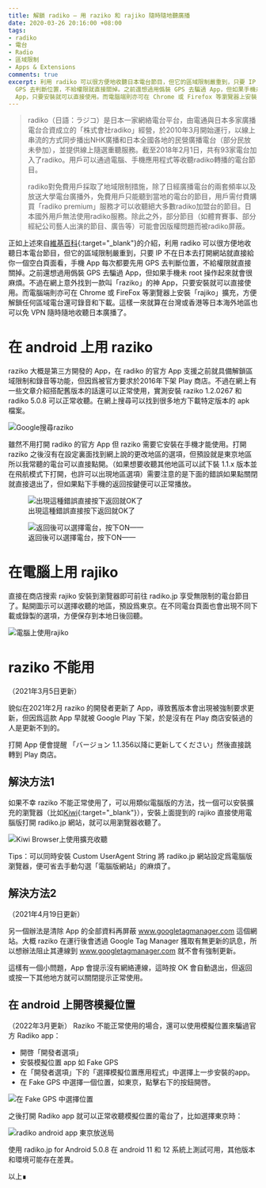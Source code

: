 ```yaml
---
title: 解鎖 radiko — 用 raziko 和 rajiko 隨時隨地聽廣播
date: 2020-03-26 20:16:00 +08:00
tags:
- radiko
- 電台
- Radio
- 區域限制
- Apps & Extensions
comments: true
excerpt: 利用 radiko 可以很方便地收聽日本電台節目，但它的區域限制嚴重到，只要 IP 不在日本去打開網站就直接給你一個空白頁面看，手機 App 每次都要先用
  GPS 去判斷位置，不給權限就直接關掉。之前還想過用僞裝 GPS 去騙過 App，但如果手機未 root 操作起來就會很麻煩。不過在網上意外找到一款叫「raziko」的神
  App，只要安裝就可以直接使用。而電腦端則亦可在 Chrome 或 Firefox 等瀏覽器上安裝「rajiko」擴充，方便解鎖任何區域電台還可錄音和下載。
---
```


> radiko（日語：ラジコ）是日本一家網絡電台平台，由電通與日本多家廣播電台合資成立的「株式會社radiko」經營，於2010年3月開始運行，以線上串流的方式同步播出NHK廣播和日本全國各地的民營廣播電台（部分民放未參加），並提供線上隨選重聽服務。截至2018年2月1日，共有93家電台加入了radiko。用戶可以通過電腦、手機應用程式等收聽radiko轉播的電台節目。
>
> radiko對免費用戶採取了地域限制措施，除了日經廣播電台的兩套頻率以及放送大學電台廣播外，免費用戶只能聽到當地的電台的節目，用戶需付費購買「radiko premium」服務才可以收聽絕大多數radiko加盟台的節目。日本國外用戶無法使用radiko服務。除此之外，部分節目（如體育賽事、部分經紀公司藝人出演的節目、廣告等）可能會因版權問題而被radiko屏蔽。

正如上述來自[維基百科](https://zh.wikipedia.org/zh-hk/Radiko){:target="_blank"}的介紹，利用 radiko 可以很方便地收聽日本電台節目，但它的區域限制嚴重到，只要 IP 不在日本去打開網站就直接給你一個空白頁面看，手機 App 每次都要先用 GPS 去判斷位置，不給權限就直接關掉。之前還想過用僞裝 GPS 去騙過 App，但如果手機未 root 操作起來就會很麻煩。不過在網上意外找到一款叫「raziko」的神 App，只要安裝就可以直接使用。而電腦端則亦可在 Chrome 或 FireFox 等瀏覽器上安裝「rajiko」擴充，方便解鎖任何區域電台還可錄音和下載。這樣一來就算在台灣或香港等日本海外地區也可以免 VPN 隨時隨地收聽日本廣播了。

# 在 android 上用 raziko

raziko 大概是第三方開發的 App，在 radiko 的官方 App 支援之前就具備解鎖區域限制和錄音等功能，但因爲被官方要求於2016年下架 Play 商店。不過在網上有一些文章介紹搭配舊版本的話還可以正常使用，實測安裝 raziko 1.2.0267 和 radiko 5.0.8 可以正常收聽。在網上搜尋可以找到很多地方下載特定版本的 apk 檔案。

![Google搜尋raziko](https://img.dorawei.xyz/20200326-Radiko/radiko-1.png)


雖然不用打開 radiko 的官方 App 但 raziko 需要它安裝在手機才能使用。打開 raziko 之後沒有在設定裏面找到網上說的更改地區的選項，但預設就是東京地區所以我常聽的電台可以直接點開。（如果想要收聽其他地區可以試下裝 1.1.x 版本並在飛航模式下打開，也許可以出現地區選項）需要注意的是下面的錯誤如果點關閉就直接退出了，但如果點下手機的返回按鍵便可以正常播放。

<figure>
	<img src="https://img.dorawei.xyz/20200326-Radiko/radiko-2.png"  alt="出現這種錯誤直接按下返回就OK了">
	<figcaption>出現這種錯誤直接按下返回就OK了</figcaption>
</figure>

<figure>
	<img src="https://img.dorawei.xyz/20200326-Radiko/radiko-3.png"  alt="返回後可以選擇電台，按下ON——">
	<figcaption>返回後可以選擇電台，按下ON——</figcaption>
</figure>


# 在電腦上用 rajiko

直接在商店搜索 rajiko 安裝到瀏覽器即可前往 radiko.jp 享受無限制的電台節目了。點開圖示可以選擇收聽的地區，預設爲東京。在不同電台頁面也會出現不同下載或錄製的選項，方便保存到本地日後回聽。

![電腦上使用rajiko](https://img.dorawei.xyz/20200326-Radiko/radiko-4.png)

# raziko 不能用

（2021年3月5日更新）

貌似在2021年2月 raziko 的開發者更新了 App，導致舊版本會出現被強制要求更新，但因爲這款 App 早就被 Google Play 下架，於是沒有在 Play 商店安裝過的人是更新不到的。

打開 App 便會提醒 「バージョン 1.1.356以降に更新してください」然後直接跳轉到 Play 商店。

## 解決方法1

如果不幸 raziko 不能正常使用了，可以用類似電腦版的方法，找一個可以安裝擴充的瀏覽器（比如[Kiwi](https://play.google.com/store/apps/details?id=com.kiwibrowser.browser){:target="_blank"}），安裝上面提到的 rajiko 直接使用電腦版打開 radiko.jp 網站，就可以用瀏覽器收聽了。

![Kiwi Browser上使用擴充收聽](https://img.dorawei.xyz/20200326-Radiko/kiwi-tfm.png)

Tips：可以同時安裝 Custom UserAgent String 將 radiko.jp 網站設定爲電腦版瀏覽器，便可省去手動勾選「電腦版網站」的麻煩了。

## 解決方法2

（2021年4月19日更新）

另一個辦法是清除 App 的全部資料再屏蔽 www.googletagmanager.com 這個網站。大概 raziko 在運行後會透過 Google Tag Manager 獲取有無更新的訊息，所以想辦法阻止其連線到 www.googletagmanager.com 就不會有強制更新。

這樣有一個小問題，App 會提示沒有網絡連線，這時按 OK 會自動退出，但返回或按一下其他地方就可以關閉提示正常使用。

## 在 android 上開啓模擬位置

（2022年3月更新）
Raziko 不能正常使用的場合，還可以使用模擬位置來騙過官方 Radiko app：

- 開啓「開發者選項」
- 安裝模擬位置 app 如 Fake GPS
- 在「開發者選項」下的「選擇模擬位置應用程式」中選擇上一步安裝的app。
- 在 Fake GPS 中選擇一個位置，如東京，點擊右下的按鈕開啓。

![在 Fake GPS 中選擇位置](https://img.dorawei.xyz/20200326-Radiko/fake_gps.png)


之後打開 Radiko app 就可以正常收聽模擬位置的電台了，比如選擇東京時：

![radiko android app 東京放送局](https://img.dorawei.xyz/20200326-Radiko/radiko_app_tokyo.png)

使用 radiko.jp for Android 5.0.8 在 android 11 和 12 系統上測試可用，其他版本和環境可能存在差異。


以上∎ 
